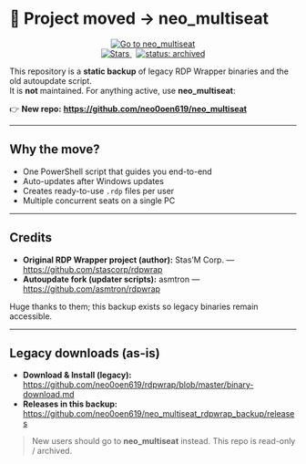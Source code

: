 # 🚚 Project moved → **neo_multiseat**

<div align="center">

<a href="https://github.com/neo0oen619/neo_multiseat">
  <img alt="Go to neo_multiseat" src="https://img.shields.io/badge/GO_TO-neo__multiseat-2ea44f?style=for-the-badge&logo=github">
</a>
<br/>
<a href="https://github.com/neo0oen619/neo_multiseat">
  <img alt="Stars" src="https://img.shields.io/github/stars/neo0oen619/neo_multiseat?style=for-the-badge">
</a>
&nbsp;
<a href="https://docs.github.com/en/repositories/archiving-a-github-repository/archiving-repositories">
  <img alt="status: archived" src="https://img.shields.io/badge/status-archived-inactive?style=for-the-badge">
</a>

</div>

This repository is a **static backup** of legacy RDP Wrapper binaries and the old autoupdate script.  
It is **not** maintained. For anything active, use **neo_multiseat**:

👉 **New repo:** **https://github.com/neo0oen619/neo_multiseat**

---

## Why the move?
- One PowerShell script that guides you end-to-end
- Auto-updates after Windows updates
- Creates ready-to-use `.rdp` files per user
- Multiple concurrent seats on a single PC

---

## Credits

- **Original RDP Wrapper project (author):** Stas’M Corp. — https://github.com/stascorp/rdpwrap  
- **Autoupdate fork (updater scripts):** asmtron — https://github.com/asmtron/rdpwrap  

Huge thanks to them; this backup exists so legacy binaries remain accessible.

---

## Legacy downloads (as-is)

- **Download & Install (legacy):** https://github.com/neo0oen619/rdpwrap/blob/master/binary-download.md  
- **Releases in this backup:** https://github.com/neo0oen619/neo_multiseat_rdpwrap_backup/releases

> New users should go to **neo_multiseat** instead. This repo is read-only / archived.
